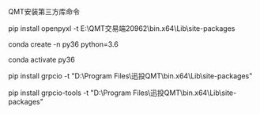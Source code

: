 QMT安装第三方库命令

pip install openpyxl -t E:\QMT交易端20962\bin.x64\Lib\site-packages

conda create -n py36 python=3.6

conda activate py36

pip install grpcio -t  "D:\Program Files\迅投QMT\bin.x64\Lib\site-packages"

pip install grpcio-tools -t  "D:\Program Files\迅投QMT\bin.x64\Lib\site-packages"